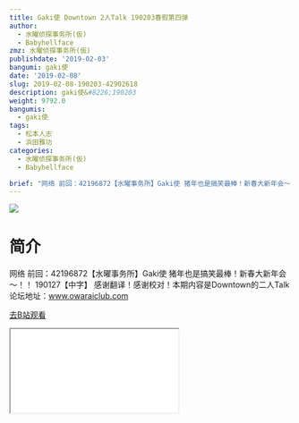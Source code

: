 ```yaml
---
title: Gaki使 Downtown 2人Talk 190203春假第四弹
author:
  - 水曜侦探事务所(仮)
  - Babyhellface
zmz: 水曜侦探事务所(仮)
publishdate: '2019-02-03'
bangumi: gaki使
date: '2019-02-08'
slug: 2019-02-08-190203-42902618
description: gaki使&#8226;190203
weight: 9792.0
bangumis:
  - gaki使
tags:
  - 松本人志
  - 浜田雅功
categories:
  - 水曜侦探事务所(仮)
  - Babyhellface

brief: "网络 前回：42196872【水曜事务所】Gaki使 猪年也是搞笑最棒！新春大新年会～！！ 190127【中字】 感谢翻译！感谢校对！本期内容是Downtown的二人Talk 论坛地址：www.owaraiclub.com"
---
```

![](https://i.imgur.com/ydlnNXi.jpg)
# 简介  
网络
前回：42196872【水曜事务所】Gaki使 猪年也是搞笑最棒！新春大新年会～！！ 190127【中字】
感谢翻译！感谢校对！本期内容是Downtown的二人Talk
论坛地址：www.owaraiclub.com  

[去B站观看](https://www.bilibili.com/video/av42902618/)
<div class ="resp-container"><iframe class="testiframe" src="//player.bilibili.com/player.html?aid=42902618"", scrolling="no", allowfullscreen="true" > </iframe></div> 
